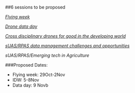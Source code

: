 ##6 sessions to be proposed

[*Flying week*](https://docs.google.com/document/d/1yq7x7A8eE8GlaNamyhBSFawvZolz0M0oo8xnHHeynAc/edit)

[*Drone data day*](https://docs.google.com/document/d/1sRngfP4nx5zJ40JGRxCak6RpjkMFGdEJPqrHtkgMs78/edit)

[*Cross disciplinary drones for good in the developing world*](https://docs.google.com/document/d/1TtNt2pNhUj24sqzjXraXsAbZuBq4KFvF1cEOHBlO6TU/edit)

[*sUAS/RPAS data management challenges and opportunities*](https://docs.google.com/document/d/1Ci1mc4BkE5NMVEdVLPd_Yk5wRo-TtX5USiPkt4GT0nk/edit)

*sUAS/RPAS/Emerging tech in Agriculture*


###Proposed Dates:
- Flying week: 29Oct-2Nov
- IDW: 5-8Nov
- Data day: 9 Novb

